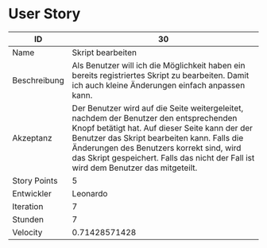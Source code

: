# User Story

|ID          |30|
|-|-|
|Name        |Skript bearbeiten|
|Beschreibung|Als Benutzer will ich die Möglichkeit haben ein bereits registriertes Skript zu bearbeiten. Damit ich auch kleine Änderungen einfach anpassen kann.|
|Akzeptanz   |Der Benutzer wird auf die Seite weitergeleitet, nachdem der Benutzer den entsprechenden Knopf betätigt hat. Auf dieser Seite kann der der Benutzer das Skript bearbeiten kann. Falls die Änderungen des Benutzers korrekt sind, wird das Skript gespeichert. Falls das nicht der Fall ist wird dem Benutzer das mitgeteilt.|
|Story Points|5|
|Entwickler  |Leonardo|
|Iteration   |7|
|Stunden     |7|
|Velocity    |0.71428571428|
